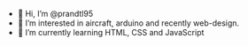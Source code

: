 - 👋 Hi, I’m @prandtl95
- 👀 I’m interested in aircraft, arduino and recently web-design.
- 🌱 I’m currently learning HTML, CSS and JavaScript

<!---
prandtl95/prandtl95 is a ✨ special ✨ repository because its `README.md` (this file) appears on your GitHub profile.
You can click the Preview link to take a look at your changes.
--->
